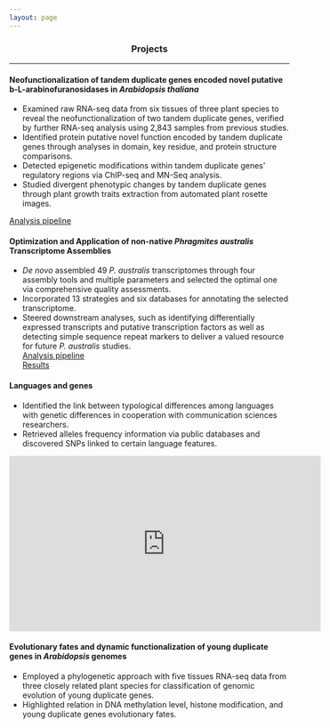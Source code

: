 ```yaml
---
layout: page
---
```


<div align="center"><h3>Projects</h3></div>

---------------------------------------------
  
#### Neofunctionalization of tandem duplicate genes encoded novel putative b-L-arabinofuranosidases in *Arabidopsis thaliana*   
*	Examined raw RNA-seq data from six tissues of three plant species to reveal the neofunctionalization of two tandem duplicate genes, verified by further RNA-seq analysis using 2,843 samples from previous studies. 
*	Identified protein putative novel function encoded by tandem duplicate genes through analyses in domain, key residue, and protein structure comparisons.
*	Detected epigenetic modifications within tandem duplicate genes’ regulatory regions via ChIP-seq and MN-Seq analysis.
*	Studied divergent phenotypic changes by tandem duplicate genes through plant growth traits extraction from automated plant rosette images.

[Analysis pipeline](https://github.com/tobytaogla/Athaliana_genus_duplicate_gene)

#### Optimization and Application of non-native *Phragmites australis* Transcriptome Assemblies   
*	*De novo* assembled 49 *P. australis* transcriptomes through four assembly tools and multiple parameters and selected the optimal one via comprehensive quality assessments.
*	Incorporated 13 strategies and six databases for annotating the selected transcriptome.
*	Steered downstream analyses, such as identifying differentially expressed transcripts and putative transcription factors as well as detecting simple sequence repeat markers to deliver a valued resource for future *P. australis* studies.  
[Analysis pipeline](https://github.com/tobytaogla/Phragmites-australis-transcriptome-optimal-assembly)   
[Results](https://fanlab.wayne.edu/resource/Phragmite_australis_transcriptome.html)

#### Languages and genes  
*	Identified the link between typological differences among languages with genetic differences in cooperation with communication sciences researchers.
*	Retrieved alleles frequency information via public databases and discovered SNPs linked to certain language features.
 <iframe width="560" height="315"
src="https://www.youtube.com/watch?v=Uu2feVLBsrM" 
frameborder="0" 
allow="accelerometer; autoplay; encrypted-media; gyroscope; picture-in-picture" 
allowfullscreen></iframe>

#### Evolutionary fates and dynamic functionalization of young duplicate genes in *Arabidopsis* genomes
*	Employed a phylogenetic approach with five tissues RNA-seq data from three closely related plant species for classification of genomic evolution of young duplicate genes. 
*	Highlighted relation in DNA methylation level, histone modification, and young duplicate genes evolutionary fates. 
   